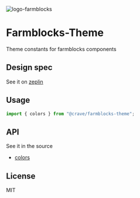 ![logo-farmblocks](https://user-images.githubusercontent.com/7760/31051341-4d280118-a63c-11e7-9e8f-3b375ca8f9a0.png)

# Farmblocks-Theme

Theme constants for farmblocks components

## Design spec
See it on [zeplin](https://scene.zeplin.io/project/595a9cd3b401bf1876faab27)

## Usage

```jsx
import { colors } from "@crave/farmblocks-theme";
```

## API

See it in the source
- [colors](https://github.com/CraveFood/farmblocks/blob/master/packages/constants/src/colors.js)

## License

MIT
